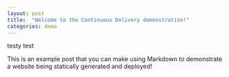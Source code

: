 ```yaml
---
layout: post
title:  "Welcome to the Continuous Delivery demonstration!"
categories: demo
---
```

testy test

This is an example post that you can make using Markdown to demonstrate a website being statically generated and deployed!
